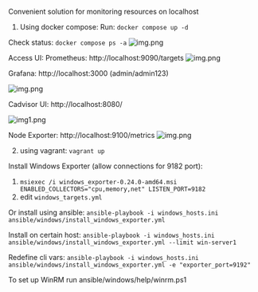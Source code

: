 Convenient solution for monitoring resources on localhost

1) Using docker compose:
Run:
```docker compose up -d```

Check status:
```docker compose ps -a```
![img.png](readme_images/img.png)

Access UI:
Prometheus: http://localhost:9090/targets
![img.png](readme_images/img3.png)

Grafana: http://localhost:3000 (admin/admin123)

![img.png](readme_images/img2.png)

Cadvisor UI: http://localhost:8080/

![img1.png](readme_images/img1.png)

Node Exporter: http://localhost:9100/metrics
![img.png](readme_images/img4.png)

2) using vagrant:
```vagrant up```

Install Windows Exporter (allow connections for 9182 port):
1) ```msiexec /i windows_exporter-0.24.0-amd64.msi ENABLED_COLLECTORS="cpu,memory,net" LISTEN_PORT=9182```
2) edit `windows_targets.yml`

Or install using ansible:
```ansible-playbook -i windows_hosts.ini ansible/windows/install_windows_exporter.yml```

Install on certain host:
```ansible-playbook -i windows_hosts.ini ansible/windows/install_windows_exporter.yml --limit win-server1```

Redefine cli vars:
```ansible-playbook -i windows_hosts.ini ansible/windows/install_windows_exporter.yml -e "exporter_port=9192"```

To set up WinRM run ansible/windows/help/winrm.ps1
